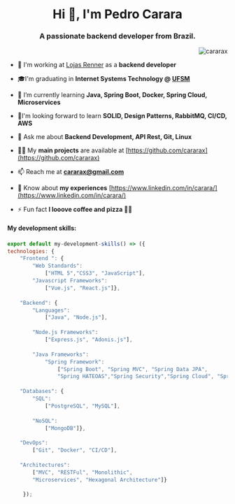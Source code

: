 
<h1 align="center">Hi 👋, I'm Pedro Carara</h1>
<h3 align="center">A passionate backend developer from Brazil.</h3>

<p align="right"> <img src="https://komarev.com/ghpvc/?username=cararax&label=Profile%20views&color=0e75b6&style=flat" alt="cararax" /> </p>


[//]: # (<a href="https://github.com/ryo-ma/github-profile-trophy"><img src="https://github-profile-trophy.vercel.app/?username=cararax" alt="cararax" /></a> </p>)

- 🔭 I'm working at [Lojas Renner](https://www.lojasrenner.com.br/) as a **backend developer**
- 🎓I'm graduating in **Internet Systems Technology @ [UFSM](https://www.ufsm.br/cursos/graduacao/santa-maria/tecnologia-em-sistemas-para-internet/)**

- 🌱 I’m currently learning **Java, Spring Boot, Docker, Spring Cloud, Microservices**
- 📖I'm looking forward to learn **SOLID, Design Patterns, RabbitMQ, CI/CD, AWS**


- 💬 Ask me about **Backend Development, API Rest, Git, Linux**
- 👨‍💻 My **main projects** are available at [https://github.com/cararax](https://github.com/cararax)





[//]: # (- 🤠 I also know a little about J/avaScript &#40;Vue.js, React&#41;, Node.js &#40;Express.js, Adonis.js&#41;)


- 📫 Reach me at **cararax@gmail.com**

- 📄 Know about **my experiences** [https://www.linkedin.com/in/carara/](https://www.linkedin.com/in/carara/)


- ⚡ Fun fact **I looove coffee and pizza 🍕🤤**

#### My development skills:

[//]: # (<p align="left">)

[//]: # (<a href="https://linkedin.com/in/carara" target="blank"><img align="center" src="https://raw.githubusercontent.com/rahuldkjain/github-profile-readme-generator/master/src/images/icons/Social/linked-in-alt.svg" alt="carara" height="30" width="40" /></a>)

[//]: # (</p>)

[//]: # (<h3 align="left">Languages and Tools:</h3>)

[//]: # (<p align="left"> <a href="https://www.gnu.org/software/bash/" target="_blank" rel="noreferrer"> <br>)

[//]: # (<img src="https://www.vectorlogo.zone/logos/gnu_bash/gnu_bash-icon.svg" alt="bash" width="40" height="40"/> </a> <a href="https://www.docker.com/" target="_blank" rel="noreferrer"> <img src="https://raw.githubusercontent.com/devicons/devicon/master/icons/docker/docker-original-wordmark.svg" alt="docker" width="40" height="40"/> </a> <a href="https://expressjs.com" target="_blank" rel="noreferrer"> <img src="https://raw.githubusercontent.com/devicons/devicon/master/icons/express/express-original-wordmark.svg" alt="express" width="40" height="40"/> </a> <a href="https://git-scm.com/" target="_blank" rel="noreferrer"> <img src="https://www.vectorlogo.zone/logos/git-scm/git-scm-icon.svg" alt="git" width="40" height="40"/> </a> <a href="https://www.java.com" target="_blank" rel="noreferrer"> <img src="https://raw.githubusercontent.com/devicons/devicon/master/icons/java/java-original.svg" alt="java" width="40" height="40"/> </a> <a href="https://developer.mozilla.org/en-US/docs/Web/JavaScript" target="_blank" rel="noreferrer"> <img src="https://raw.githubusercontent.com/devicons/devicon/master/icons/javascript/javascript-original.svg" alt="javascript" width="40" height="40"/> </a> <a href="https://www.linux.org/" target="_blank" rel="noreferrer"> <img src="https://raw.githubusercontent.com/devicons/devicon/master/icons/linux/linux-original.svg" alt="linux" width="40" height="40"/> </a> <a href="https://www.mongodb.com/" target="_blank" rel="noreferrer"> <img src="https://raw.githubusercontent.com/devicons/devicon/master/icons/mongodb/mongodb-original-wordmark.svg" alt="mongodb" width="40" height="40"/> </a> <a href="https://www.mysql.com/" target="_blank" rel="noreferrer"> <img src="https://raw.githubusercontent.com/devicons/devicon/master/icons/mysql/mysql-original-wordmark.svg" alt="mysql" width="40" height="40"/> </a> <a href="https://www.postgresql.org" target="_blank" rel="noreferrer"> <img src="https://raw.githubusercontent.com/devicons/devicon/master/icons/postgresql/postgresql-original-wordmark.svg" alt="postgresql" width="40" height="40"/> </a> <a href="https://postman.com" target="_blank" rel="noreferrer"> <img src="https://www.vectorlogo.zone/logos/getpostman/getpostman-icon.svg" alt="postman" width="40" height="40"/> </a> <a href="https://reactjs.org/" target="_blank" rel="noreferrer"> <img src="https://raw.githubusercontent.com/devicons/devicon/master/icons/react/react-original-wordmark.svg" alt="react" width="40" height="40"/> </a> <a href="https://spring.io/" target="_blank" rel="noreferrer"> <img src="https://www.vectorlogo.zone/logos/springio/springio-icon.svg" alt="spring" width="40" height="40"/> </a> <a href="https://vuejs.org/" target="_blank" rel="noreferrer"> <img src="https://raw.githubusercontent.com/devicons/devicon/master/icons/vuejs/vuejs-original-wordmark.svg" alt="vuejs" width="40" height="40"/> </a> </p>)

[//]: # (<p><img align="left" src="https://github-readme-stats.vercel.app/api/top-langs?username=cararax&show_icons=true&locale=en&layout=compact" alt="cararax" /></p>)

[//]: # (<p>&nbsp;<img align="center" src="https://github-readme-stats.vercel.app/api?username=cararax&show_icons=true&locale=en" alt="cararax" /></p>)

[//]: # (<p><img align="center" src="https://github-readme-streak-stats.herokuapp.com/?user=cararax&" alt="cararax" /></p>)


```js
export default my-development-skills() => ({
technologies: {
    "Frontend ": {
        "Web Standards": 
            ["HTML 5","CSS3", "JavaScript"],
        "Javascript Frameworks": 
            ["Vue.js", "React.js"]},
            
    "Backend": {
        "Languages": 
            ["Java", "Node.js"],
            
        "Node.js Frameworks": 
            ["Express.js", "Adonis.js"],

        "Java Frameworks":
            "Spring Framework": 
                ["Spring Boot", "Spring MVC", "Spring Data JPA",
                "Spring HATEOAS","Spring Security","Spring Cloud", "Spring AMQP"]},
                
    "Databases": {
        "SQL": 
            ["PostgreSQL", "MySQL"],

        "NoSQL":
            ["MongoDB"]},

    "DevOps": 
        ["Git", "Docker", "CI/CD"],

    "Architectures": 
        ["MVC", "RESTFul", "Monolithic",
        "Microservices", "Hexagonal Architecture"]}
        
     });
```
